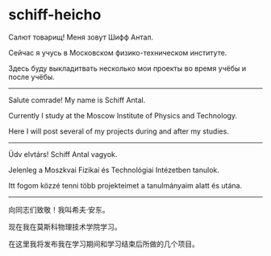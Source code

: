 # schiff-heicho
Салют товарищ! 
Меня зовут Шифф Антал. 

Сейчас я учусь в Московском физико-техническом институте. 

Здесь буду выкладитвать несколько мои проекты во время учёбы и после учёбы.

---
Salute comrade! 
My name is Schiff Antal. 

Currently I study at the Moscow Institute of Physics and Technology. 

Here I will post several of my projects during and after my studies.

---
Üdv elvtárs! 
Schiff Antal vagyok. 

Jelenleg a Moszkvai Fizikai és Technológiai Intézetben tanulok. 

Itt fogom közzé tenni több projekteimet a tanulmányaim alatt és utána.

---
向同志们致敬！我叫希夫·安东。

现在我在莫斯科物理技术学院学习。

在这里我将发布我在学习期间和学习结束后所做的几个项目。



